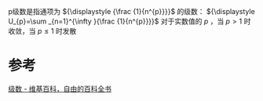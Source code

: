 
p级数是指通项为 ${\displaystyle {\frac {1}{n^{p}}}}$ 的级数：
 ${\displaystyle U_{p}=\sum _{n=1}^{\infty }{\frac {1}{n^{p}}}}$ 
对于实数值的 ${\displaystyle p}$ ，当 ${\displaystyle p>1}$ 时收敛，当  ${\displaystyle p\leq 1}$ 时发散

# 参考
[级数 - 维基百科，自由的百科全书](https://zh.wikipedia.org/wiki/%E7%BA%A7%E6%95%B0#%7F'%22%60UNIQ--postMath-00000048-QINU%60%22'%7F-%E7%BA%A7%E6%95%B0)
